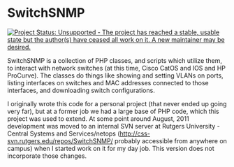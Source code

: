 SwitchSNMP
==========

[![Project Status: Unsupported - The project has reached a stable, usable state but the author(s) have ceased all work on it. A new maintainer may be desired.](http://www.repostatus.org/badges/latest/unsupported.svg)](http://www.repostatus.org/#unsupported)

SwitchSNMP is a collection of PHP classes, and scripts which utilize them, to
interact with network switches (at this time, Cisco CatOS and IOS and HP
ProCurve). The classes do things like showing and setting VLANs on ports,
listing interfaces on switches and MAC addresses connected to those
interfaces, and downloading switch configurations. 

I originally wrote this code for a personal project (that never ended up going
very far), but at a former job we had a large base of PHP code, which this
project was used to extend. At some point around August, 2011 development was
moved to an internal SVN server at Rutgers University - Central Systems and
Services/netops (http://css-svn.rutgers.edu/repos/SwitchSNMP/ probably
accessible from anywhere on campus) when I started work on it for my day
job. This version does not incorporate those changes.


